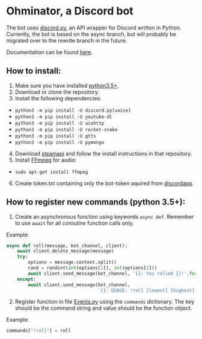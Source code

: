 # Ohminator, a Discord bot

The bot uses [discord.py](https://github.com/Rapptz/discord.py), an API wrapper for Discord written in Python. Currently, the bot is based on the async branch, but will probably be migrated over to the rewrite branch in the future. 

Documentation can be found [here](https://discordpy.readthedocs.io/en/latest/).

## How to install:
1. Make sure you have installed [python3.5+](https://www.python.org/).
2. Download or clone the repository.
3. Install the following dependencies:
  * `python3 -m pip install -U discord.py[voice]`
  * `python3 -m pip install -U youtube-dl`
  * `python3 -m pip install -U aiohttp`
  * `python3 -m pip install -U rocket-snake`
  * `python3 -m pip install -U gtts`
  * `python3 -m pip install -U pymongo`
4. Download [steamapi](https://github.com/smiley/steamapi) and follow the install instructions in that repository.
5. Install [FFmpeg](https://www.ffmpeg.org/) for audio:
  * `sudo apt-get install ffmpeg`
6. Create token.txt containing only the bot-token aquired from [discordapp](https://discordapp.com/developers/applications/me).

## How to register new commands (python 3.5+):
1. Create an asynchronous function using keywords `async def`. Remember to use `await` for all *coroutine* function calls only.

Example:
```python
async def roll(message, bot_channel, client):
    await client.delete_message(message)
    try:
        options = message.content.split()
        rand = randint(int(options[1]), int(options[2]))
        await client.send_message(bot_channel, '{}: You rolled {}!'.format(message.author.name, rand))
    except:
        await client.send_message(bot_channel,
                                  '{}: USAGE: !roll [lowest] [highest]'.format(message.author.name))
```
2. Register function in file [Events.py](Events.py) using the `commands` dictionary. The key should be the command string and value should be the function object.

Example:
```python
commands["!roll"] = roll
```
